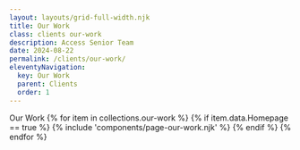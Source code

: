 ```yaml
---
layout: layouts/grid-full-width.njk
title: Our Work
class: clients our-work
description: Access Senior Team
date: 2024-08-22
permalink: /clients/our-work/
eleventyNavigation:
  key: Our Work
  parent: Clients
  order: 1
---
```

Our Work
{% for item in collections.our-work %}
  {% if item.data.Homepage == true %}
    {% include 'components/page-our-work.njk' %}
  {% endif %}
{% endfor %}